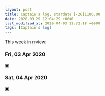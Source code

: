 ```yaml
---
layout: post
title: Captain's log, stardate [-26]1100.00
date: 2020-03-29 12:04:29 +0000
last_modified_at: 2020-04-03 21:32:18 +0000
tags: [Captain's log]
---
```


This week in review:

<!-- more -->

### Fri, 03 Apr 2020
▣

### Sat, 04 Apr 2020
▣
